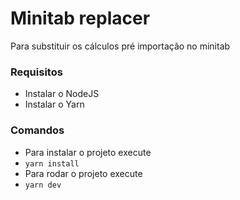 # Minitab replacer
Para substituir os cálculos pré importação no minitab

### Requisitos
*  Instalar o NodeJS
*  Instalar o Yarn

### Comandos
*  Para instalar o projeto execute
*  `yarn install`
*  Para rodar o projeto execute
*  `yarn dev`